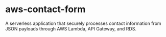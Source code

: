 # aws-contact-form
A serverless application that securely processes contact information from JSON payloads through AWS Lambda, API Gateway, and RDS.
